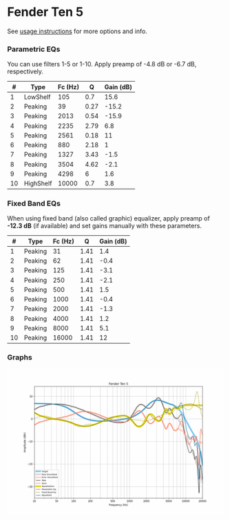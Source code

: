 # Fender Ten 5
See [usage instructions](https://github.com/jaakkopasanen/AutoEq#usage) for more options and info.

### Parametric EQs
You can use filters 1-5 or 1-10. Apply preamp of -4.8 dB or -6.7 dB, respectively.

|   # | Type      |   Fc (Hz) |    Q |   Gain (dB) |
|-----|-----------|-----------|------|-------------|
|   1 | LowShelf  |       105 | 0.7  |        15.6 |
|   2 | Peaking   |        39 | 0.27 |       -15.2 |
|   3 | Peaking   |      2013 | 0.54 |       -15.9 |
|   4 | Peaking   |      2235 | 2.79 |         6.8 |
|   5 | Peaking   |      2561 | 0.18 |        11   |
|   6 | Peaking   |       880 | 2.18 |         1   |
|   7 | Peaking   |      1327 | 3.43 |        -1.5 |
|   8 | Peaking   |      3504 | 4.62 |        -2.1 |
|   9 | Peaking   |      4298 | 6    |         1.6 |
|  10 | HighShelf |     10000 | 0.7  |         3.8 |

### Fixed Band EQs
When using fixed band (also called graphic) equalizer, apply preamp of **-12.3 dB** (if available) and set gains manually with these parameters.

|   # | Type    |   Fc (Hz) |    Q |   Gain (dB) |
|-----|---------|-----------|------|-------------|
|   1 | Peaking |        31 | 1.41 |         1.4 |
|   2 | Peaking |        62 | 1.41 |        -0.4 |
|   3 | Peaking |       125 | 1.41 |        -3.1 |
|   4 | Peaking |       250 | 1.41 |        -2.1 |
|   5 | Peaking |       500 | 1.41 |         1.5 |
|   6 | Peaking |      1000 | 1.41 |        -0.4 |
|   7 | Peaking |      2000 | 1.41 |        -1.3 |
|   8 | Peaking |      4000 | 1.41 |         1.2 |
|   9 | Peaking |      8000 | 1.41 |         5.1 |
|  10 | Peaking |     16000 | 1.41 |        12   |

### Graphs
![](./Fender%20Ten%205.png)
